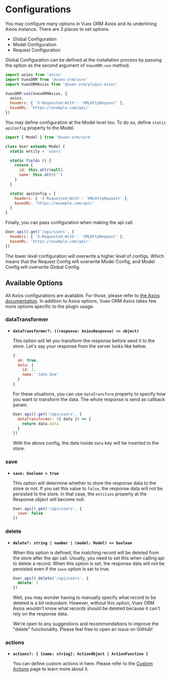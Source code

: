 # Configurations

You may configure many options in Vuex ORM Axios and its underlining Axios instance. There are 3 places to set options.

- Global Configuration
- Model Configuration
- Request Configuration

Global Configuration can be defined at the installation process by passing the option as the second argument of `VuexORM.use` method.

```js
import axios from 'axios'
import VuexORM from '@vuex-orm/core'
import VuexORMAxios from '@vuex-orm/plugin-axios'

VuexORM.use(VuexORMAxios, {
  axios,
  headers: { 'X-Requested-With': 'XMLHttpRequest' },
  baseURL: 'https://example.com/api/'
})
```

You may define configuration at the Model level too. To do so, define `static apiConfig` property to the Model.

```js
import { Model } from '@vuex-orm/core'

class User extends Model {
  static entity = 'users'

  static fields () {
    return {
      id: this.attr(null),
      name: this.attr('')
    }
  }

  static apiConfig = {
    headers: { 'X-Requested-With': 'XMLHttpRequest' },
    baseURL: 'https://example.com/api/'
  }
}
```

Finally, you can pass configuration when making the api call.

```js
User.api().get('/api/users', {
  headers: { 'X-Requested-With': 'XMLHttpRequest' },
  baseURL: 'https://example.com/api/'
})
```

The lower level configuration will overwrite a higher level of configs. Which means that the Request Config will overwrite Model Config, and Model Config will overwrite Global Config.

## Available Options

All Axios configurations are available. For those, please refer to [the Axios documentation](https://github.com/axios/axios#request-config). In addition to Axios options, Vuex ORM Axios takes few more options specific to the plugin usage.

### dataTransformer

- **`dataTransformer?: ((response: AxiosResponse) => object)`**

  This option will let you transform the response before send it to the store. Let's say your response from the server looks like below.

  ```js
  {
    ok: true,
    data: {
      id: 1,
      name: 'John Doe'
    }
  }
  ```

  For these situations, you can use `dataTransform` property to specify how you want to transform the data. The whole response is send as callback param.

  ```js
  User.api().get('/api/users', {
    dataTransformer: ({ data }) => {
      return data.data
    }
  })
  ```

  With the above config, the data inside `data` key will be inserted to the store.

### save

- **`save: boolean = true`**

  This option will determine whether to store the response data to the store or not. If you set this value to `false`, the response data will not be persisted to the store. In that case, the `entities` property at the Response object will become null.

  ```js
  User.api().get('/api/users', {
    save: false
  })
  ```

### delete

- **`delete?: string | number | (model: Model) => boolean`**

  When this option is defined, the matching record will be deleted from the store after the api call. Usually, you need to set this when calling api to delete a record. When this option is set, the response data will not be persisted even if the `save` option is set to true.

  ```js
  User.api().delete('/api/users', {
    delete: 1
  })
  ```

  Well, you may wonder having to manually specify what record to be deleted is a bit redundant. However, without this option, Vuex ORM Axios wouldn't know what records should be deleted because it can't rely on the response data.

  We're open to any suggestions and recommendations to improve the "delete" functionality. Please feel free to open an issue on GitHub!

### actions

- **`actions?: { [name: string]: ActionObject | ActionFunction }`**

  You can define custom actions in here. Please refer to the [Custom Actions](custom-actions) page to learn more about it.

